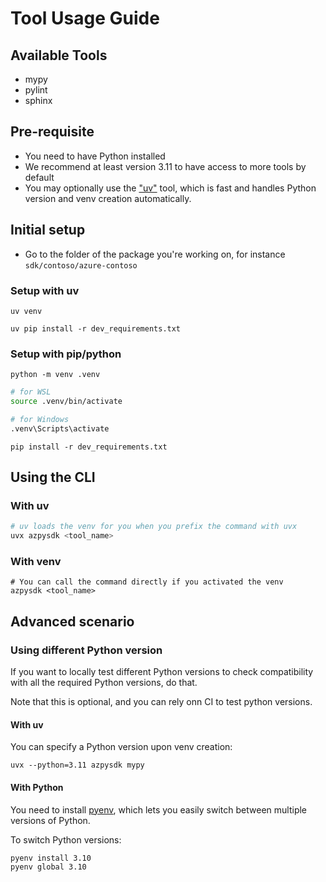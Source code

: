 # Tool Usage Guide

## Available Tools

- mypy
- pylint
- sphinx

## Pre-requisite

- You need to have Python installed
- We recommend at least version 3.11 to have access to more tools by default
- You may optionally use the ["uv"](https://docs.astral.sh/uv/) tool, which is fast and handles Python version and venv creation automatically.

## Initial setup

- Go to the folder of the package you're working on, for instance `sdk/contoso/azure-contoso`

### Setup with uv

`uv venv`

`uv pip install -r dev_requirements.txt`

### Setup with pip/python

`python -m venv .venv`

```bash
# for WSL
source .venv/bin/activate 

# for Windows
.venv\Scripts\activate 
```

`pip install -r dev_requirements.txt`

## Using the CLI

### With uv

```bash
# uv loads the venv for you when you prefix the command with uvx
uvx azpysdk <tool_name>
```

### With venv

```
# You can call the command directly if you activated the venv
azpysdk <tool_name>
```

## Advanced scenario

### Using different Python version

If you want to locally test different Python versions to check compatibility with all the required Python versions, do that.

Note that this is optional, and you can rely onn CI to test python versions.

#### With uv

You can specify a Python version upon venv creation:

`uvx --python=3.11 azpysdk mypy`

#### With Python

You need to install [pyenv](https://github.com/pyenv/pyenv?tab=readme-ov-file#installation), which lets you easily switch between multiple versions of Python.

To switch Python versions:
```
pyenv install 3.10
pyenv global 3.10
```